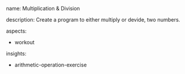 name: Multiplication & Division

description: Create a program to either multiply or devide, two numbers.

aspects:
  - workout

insights:
  - arithmetic-operation-exercise
